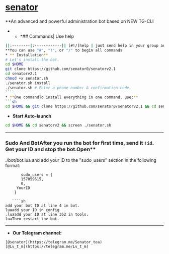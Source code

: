 # [senator](https://telegram.me/Senator_tea)
**An advanced and powerful administration bot based on NEW TG-CLI
* * *## Commands| Use help 
`````sh
||:--------|:------------|| [#!/]help | just send help in your group and get the commands |
**You can use "#", "!", or "/" to begin all commands
* ** Installation**
# Let's install the bot.
cd $HOME
git clone https://github.com/senator0/senatorv2.1
cd senatorv2.1
chmod +x senator.sh
./senator.sh install
./senator.sh # Enter a phone number & confirmation code.
````
* **One commandTo install everything in one command, use:**
```sh
cd $HOME && git clone https://github.com/senator0/senatorv2.1 && cd senatorv2.1 && chmod +x senator.sh && ./senator.sh install && ./senator.sh
`````
* **Start Auto-launch**
`````sh
cd $HOME && cd senatorv2 && screen ./senator.sh
````` 
* * *

### Sudo And BotAfter you run the bot for first time, send it `!id`. Get your ID and stop the bot.Open**
./bot/bot.lua and add your ID to the "sudo_users" section in the following format:
```  
       sudo_users = {
       157059515,
       0,
     YourID 
    } 
    
   ````sh
add your bot ID at line 4 in bot.
luaadd your ID in config
.luaadd your ID at line 362 in tools.
luaThen restart the bot. 
````
* * *
* **Our Telegram channel:**
````
[@senator](https://telegram.me/Senator_tea) 
[@Lv_t_m](https://telegram.me/Lv_t_m)
